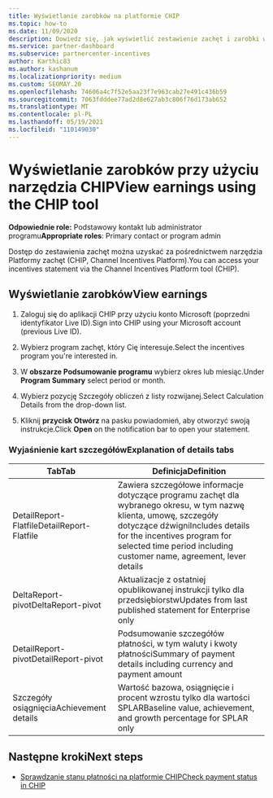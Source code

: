 ```yaml
---
title: Wyświetlanie zarobków na platformie CHIP
ms.topic: how-to
ms.date: 11/09/2020
description: Dowiedz się, jak wyświetlić zestawienie zachęt i zarobki w narzędziu Channel Incentives Platform (CHIP).
ms.service: partner-dashboard
ms.subservice: partnercenter-incentives
author: Karthic83
ms.author: kashanum
ms.localizationpriority: medium
ms.custom: SEOMAY.20
ms.openlocfilehash: 74606a4c7f52e5aa23f7e963cab27e491c436b59
ms.sourcegitcommit: 7063fdddee77ad2d8e627ab3c806f76d173ab652
ms.translationtype: MT
ms.contentlocale: pl-PL
ms.lasthandoff: 05/19/2021
ms.locfileid: "110149030"
---
```

# <a name="view-earnings-using-the-chip-tool"></a><span data-ttu-id="a7247-103">Wyświetlanie zarobków przy użyciu narzędzia CHIP</span><span class="sxs-lookup"><span data-stu-id="a7247-103">View earnings using the CHIP tool</span></span>

<span data-ttu-id="a7247-104">**Odpowiednie role:** Podstawowy kontakt lub administrator programu</span><span class="sxs-lookup"><span data-stu-id="a7247-104">**Appropriate roles**: Primary contact or program admin</span></span>

<span data-ttu-id="a7247-105">Dostęp do zestawienia zachęt można uzyskać za pośrednictwem narzędzia Platformy zachęt (CHIP, Channel Incentives Platform).</span><span class="sxs-lookup"><span data-stu-id="a7247-105">You can access your incentives statement via the Channel Incentives Platform tool (CHIP).</span></span>

## <a name="view-earnings"></a><span data-ttu-id="a7247-106">Wyświetlanie zarobków</span><span class="sxs-lookup"><span data-stu-id="a7247-106">View earnings</span></span>

1. <span data-ttu-id="a7247-107">Zaloguj się do aplikacji CHIP przy użyciu konto Microsoft (poprzedni identyfikator Live ID).</span><span class="sxs-lookup"><span data-stu-id="a7247-107">Sign into CHIP using your Microsoft account (previous Live ID).</span></span>

2. <span data-ttu-id="a7247-108">Wybierz program zachęt, który Cię interesuje.</span><span class="sxs-lookup"><span data-stu-id="a7247-108">Select the incentives program you're interested in.</span></span>

3. <span data-ttu-id="a7247-109">W **obszarze Podsumowanie programu** wybierz okres lub miesiąc.</span><span class="sxs-lookup"><span data-stu-id="a7247-109">Under **Program Summary** select period or month.</span></span> 
1. <span data-ttu-id="a7247-110">Wybierz pozycję Szczegóły obliczeń z listy rozwijanej.</span><span class="sxs-lookup"><span data-stu-id="a7247-110">Select Calculation Details from the drop-down list.</span></span>
1.  <span data-ttu-id="a7247-111">Kliknij **przycisk Otwórz** na pasku powiadomień, aby otworzyć swoją instrukcje.</span><span class="sxs-lookup"><span data-stu-id="a7247-111">Click **Open** on the notification bar  to open your statement.</span></span>

### <a name="explanation-of-details-tabs"></a><span data-ttu-id="a7247-112">Wyjaśnienie kart szczegółów</span><span class="sxs-lookup"><span data-stu-id="a7247-112">Explanation of details tabs</span></span>

|<span data-ttu-id="a7247-113">**Tab**</span><span class="sxs-lookup"><span data-stu-id="a7247-113">**Tab**</span></span>|<span data-ttu-id="a7247-114">**Definicja**</span><span class="sxs-lookup"><span data-stu-id="a7247-114">**Definition**</span></span>|
|-------------|--------------------------|
|<span data-ttu-id="a7247-115">DetailReport-Flatfile</span><span class="sxs-lookup"><span data-stu-id="a7247-115">DetailReport-Flatfile</span></span>|<span data-ttu-id="a7247-116">Zawiera szczegółowe informacje dotyczące programu zachęt dla wybranego okresu, w tym nazwę klienta, umowę, szczegóły dotyczące dźwigni</span><span class="sxs-lookup"><span data-stu-id="a7247-116">Includes details for the incentives program for selected time period including customer name, agreement, lever details</span></span>|
|<span data-ttu-id="a7247-117">DeltaReport-pivot</span><span class="sxs-lookup"><span data-stu-id="a7247-117">DeltaReport-pivot</span></span>|<span data-ttu-id="a7247-118">Aktualizacje z ostatniej opublikowanej instrukcji tylko dla przedsiębiorstw</span><span class="sxs-lookup"><span data-stu-id="a7247-118">Updates from last published statement for Enterprise only</span></span>|
|<span data-ttu-id="a7247-119">DetailReport-pivot</span><span class="sxs-lookup"><span data-stu-id="a7247-119">DetailReport-pivot</span></span>|<span data-ttu-id="a7247-120">Podsumowanie szczegółów płatności, w tym waluty i kwoty płatności</span><span class="sxs-lookup"><span data-stu-id="a7247-120">Summary of payment details including currency and payment amount</span></span>|
|<span data-ttu-id="a7247-121">Szczegóły osiągnięcia</span><span class="sxs-lookup"><span data-stu-id="a7247-121">Achievement details</span></span>|<span data-ttu-id="a7247-122">Wartość bazowa, osiągnięcie i procent wzrostu tylko dla wartości SPLAR</span><span class="sxs-lookup"><span data-stu-id="a7247-122">Baseline value, achievement, and growth percentage for SPLAR only</span></span>|

## <a name="next-steps"></a><span data-ttu-id="a7247-123">Następne kroki</span><span class="sxs-lookup"><span data-stu-id="a7247-123">Next steps</span></span>

- [<span data-ttu-id="a7247-124">Sprawdzanie stanu płatności na platformie CHIP</span><span class="sxs-lookup"><span data-stu-id="a7247-124">Check payment status in CHIP</span></span>](chip-payment-status.md)
